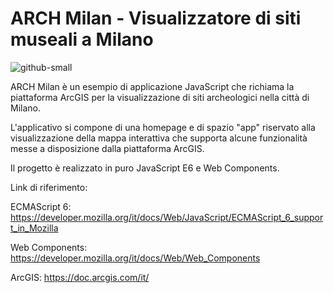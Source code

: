# ARCH Milan - Visualizzatore di siti museali a Milano
![github-small]("https://github.com/lucIO-IT/esri/cover_image.png")

ARCH Milan è un esempio di applicazione JavaScript che richiama la piattaforma ArcGIS per la visualizzazione di siti archeologici nella città di Milano.

L'applicativo si compone di una homepage e di spazio "app" riservato alla visualizzazione della mappa interattiva che supporta alcune funzionalità messe a disposizione dalla piattaforma ArcGIS.

Il progetto è realizzato in puro JavaScript E6 e Web Components.

Link di riferimento:

ECMAScript 6: https://developer.mozilla.org/it/docs/Web/JavaScript/ECMAScript_6_support_in_Mozilla

Web Components: https://developer.mozilla.org/it/docs/Web/Web_Components

ArcGIS: https://doc.arcgis.com/it/
